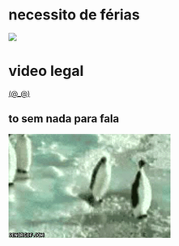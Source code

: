 <head>

<meta charset="utf-8">

<meta name="viewport" content="width=device-width, initial-scale=1">
	

</head>

<body>

  <h1>necessito de férias</h1>
   
 <img src="https://i.pinimg.com/564x/c2/f8/c6/c2f8c68f1d16ab48f4ebca0d675b5e3c.jpg">
   
  <h1>video legal</h1>  <a href="https://www.youtube.com/watch?v=1LE3V9PE3GU">(@_@)</a>
    <section class="parte dois">
        <h1>to sem nada para fala</h1>

   <img src="penguin.gif" alt="srcset">
        
        
  </section>
</body>

</html>

